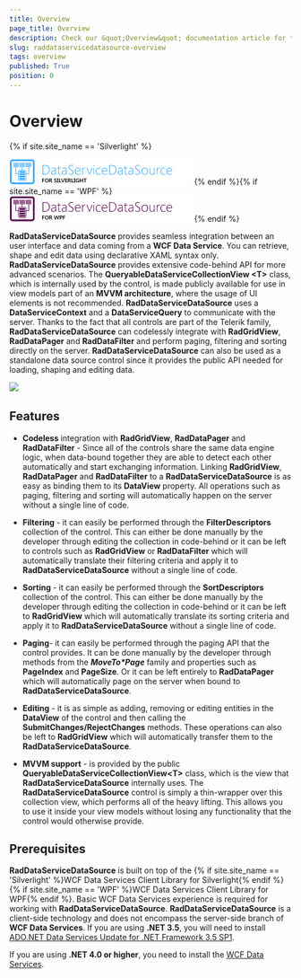```yaml
---
title: Overview
page_title: Overview
description: Check our &quot;Overview&quot; documentation article for the RadDataServiceDataSource {{ site.framework_name }} control.
slug: raddataservicedatasource-overview
tags: overview
published: True
position: 0
---
```


# Overview



{% if site.site_name == 'Silverlight' %}

![Rad Data Service Data Source SL](images/RadDataServiceDataSource_SL.png){% endif %}{% if site.site_name == 'WPF' %}
 ![Rad Data Service Data Source WPF](images/RadDataServiceDataSource_WPF.png){% endif %}

__RadDataServiceDataSource__ provides seamless integration between an user interface and data coming from a __WCF Data Service__. You can retrieve, shape and edit data using declarative XAML syntax only. __RadDataServiceDataSource__ provides extensive code-behind API for more advanced scenarios. The __QueryableDataServiceCollectionView &lt;T&gt;__ class, which is internally used by the control, is made publicly available for use in view models part of an __MVVM architecture__, where the usage of UI elements is not recommended. 
__RadDataServiceDataSource__ uses a __DataServiceContext__ and a __DataServiceQuery__ to communicate with the server. Thanks to the fact that all controls are part of the Telerik family, __RadDataServiceDataSource__ can codelessly integrate with __RadGridView__, __RadDataPager__ and __RadDataFilter__ and perform paging, filtering and sorting directly on the server. __RadDataServiceDataSource__ can also be used as a standalone data source control since it provides the public API needed for loading, shaping and editing data.

 ![](images/RadDataServiceDataSource_Overview.gif)





## Features

* __Codeless__ integration with __RadGridView__, __RadDataPager__ and __RadDataFilter__ - Since all of the controls share the same data engine logic, when data-bound together they are able to detect each other automatically and start exchanging information. Linking __RadGridView__, __RadDataPager__ and __RadDataFilter__ to a __RadDataServiceDataSource__ is as easy as binding them to its __DataView__ property. All operations such as paging, filtering and sorting will automatically happen on the server without a single line of code.

* __Filtering__ - it can easily be performed through the __FilterDescriptors__ collection of the control. This can either be done manually by the developer through editing the collection in code-behind or it can be left to controls such as __RadGridView__ or __RadDataFilter__ which will automatically translate their filtering criteria and apply it to __RadDataServiceDataSource__ without a single line of code.

* __Sorting__ - it can easily be performed through the __SortDescriptors__
   collection of the control. This can either be done manually by the developer through editing the collection in code-behind or it can be left to __RadGridView__ which will automatically translate its sorting criteria and apply it to __RadDataServiceDataSource__ without a single line of code.

* __Paging__- it can easily be performed through the paging API that the control provides. It can be done manually by the developer through methods from the ___MoveTo*Page___ family and properties such as __PageIndex__ and __PageSize__. Or it can be left entirely to __RadDataPager__ which will automatically page on the server when bound to __RadDataServiceDataSource__.

* __Editing__ - it is as simple as adding, removing or editing entities in the __DataView__ of the control and then calling the __SubmitChanges/RejectChanges__ methods. These operations can also be left to __RadGridView__ which will automatically transfer them to the __RadDataServiceDataSource__.

* __MVVM support__ - is provided by the public __QueryableDataServiceCollectionView&lt;T&gt;__ class, which is the view that __RadDataServiceDataSource__ internally uses. The __RadDataServiceDataSource__ control is simply a thin-wrapper over this collection view, which performs all of the heavy lifting. This allows you to use it inside your view models without losing any functionality that the control would otherwise provide.



## Prerequisites

__RadDataServiceDataSource__ is built on top of the {% if site.site_name == 'Silverlight' %}WCF Data Services Client Library for Silverlight{% endif %}{% if site.site_name == 'WPF' %}WCF Data Services Client Library for WPF{% endif %}. Basic WCF Data Services experience is required for working with __RadDataServiceDataSource__. 
__RadDataServiceDataSource__ is a client-side technology and does not encompass the server-side branch of __WCF Data Services__.
If you are using __.NET 3.5__, you will need to install [ADO.NET Data Services Update for .NET Framework 3.5 SP1](http://www.microsoft.com/download/en/details.aspx?displaylang=en&id=2343).

If you are using __.NET 4.0 or higher__, you need to install the [WCF Data Services](http://www.microsoft.com/en-us/download/details.aspx?id=29306).
